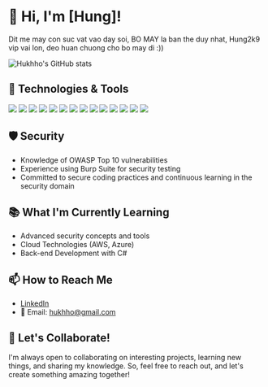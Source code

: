 # 👋 Hi, I'm [Hung]!

Dit me may con suc vat vao day soi, BO MAY la ban the duy nhat, Hung2k9 vip vai lon, deo huan chuong cho bo may di :))

![Hukhho's GitHub stats](https://github-readme-stats.vercel.app/api?username=hukhho&show_icons=true&theme=radical)

## 🔧 Technologies & Tools

![](https://img.shields.io/badge/Java-informational?style=flat&logo=java&logoColor=white&color=blue)
![](https://img.shields.io/badge/Spring_Boot-informational?style=flat&logo=springboot&logoColor=white&color=blue)
![](https://img.shields.io/badge/Hibernate-informational?style=flat&logo=hibernate&logoColor=white&color=blue)
![](https://img.shields.io/badge/JPA-informational?style=flat&logo=jpa&logoColor=white&color=blue)
![](https://img.shields.io/badge/C%23-informational?style=flat&logo=csharp&logoColor=white&color=blue)
![](https://img.shields.io/badge/.NET_Core-informational?style=flat&logo=dotnet&logoColor=white&color=blue)
![](https://img.shields.io/badge/ASP.NET-informational?style=flat&logo=aspdotnet&logoColor=white&color=blue)
![](https://img.shields.io/badge/Entity_Framework-informational?style=flat&logo=entityframework&logoColor=white&color=blue)
![](https://img.shields.io/badge/JavaScript-informational?style=flat&logo=javascript&logoColor=white&color=blue)
![](https://img.shields.io/badge/React-informational?style=flat&logo=react&logoColor=white&color=blue)
![](https://img.shields.io/badge/Next.js-informational?style=flat&logo=next.js&logoColor=white&color=blue)
![](https://img.shields.io/badge/SQL_Server-informational?style=flat&logo=microsoft-sql-server&logoColor=white&color=blue)
![](https://img.shields.io/badge/MySQL-informational?style=flat&logo=mysql&logoColor=white&color=blue)
![](https://img.shields.io/badge/Python-informational?style=flat&logo=python&logoColor=white&color=blue)

## 🛡️ Security

- Knowledge of OWASP Top 10 vulnerabilities
- Experience using Burp Suite for security testing
- Committed to secure coding practices and continuous learning in the security domain

## 📚 What I'm Currently Learning

- Advanced security concepts and tools
- Cloud Technologies (AWS, Azure)
- Back-end Development with C#

## 📫 How to Reach Me

- [LinkedIn]([your-linkedin-profile-link](https://www.linkedin.com/in/hukhho/))
- 📧 Email: [hukhho@gmail.com](mailto:hukhho@gmail.com)

## 🎯 Let's Collaborate!

I'm always open to collaborating on interesting projects, learning new things, and sharing my knowledge. So, feel free to reach out, and let's create something amazing together!
